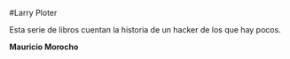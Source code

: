#Larry Ploter

Esta serie de libros cuentan la historia de un hacker de los que hay pocos.

**Mauricio Morocho**


